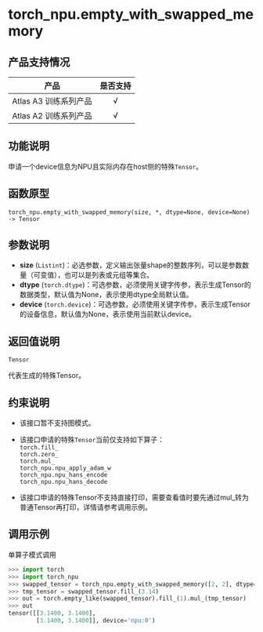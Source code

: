 # torch_npu.empty_with_swapped_memory
## 产品支持情况

| 产品                                                         | 是否支持 |
| ------------------------------------------------------------ | :------: |
|<term>Atlas A3 训练系列产品</term>            |    √     |
|<term>Atlas A2 训练系列产品</term>  | √   |


## 功能说明

申请一个device信息为NPU且实际内存在host侧的特殊`Tensor`。

## 函数原型

```
torch_npu.empty_with_swapped_memory(size, *, dtype=None, device=None) -> Tensor
```

## 参数说明

- **size** (`Listint`)：必选参数，定义输出张量shape的整数序列，可以是参数数量（可变值），也可以是列表或元组等集合。
- **dtype** (`torch.dtype`)：可选参数，必须使用关键字传参，表示生成Tensor的数据类型，默认值为None，表示使用dtype全局默认值。
- **device** (`torch.device`)：可选参数，必须使用关键字传参，表示生成Tensor的设备信息，默认值为None，表示使用当前默认device。



## 返回值说明
`Tensor`

代表生成的特殊Tensor。

## 约束说明

- 该接口暂不支持图模式。

- 该接口申请的特殊`Tensor`当前仅支持如下算子：<br>
`torch.fill_`<br>
`torch.zero_`<br>
`torch.mul_`<br>
`torch_npu.npu_apply_adam_w`<br>
`torch_npu.npu_hans_encode`<br>
`torch_npu.npu_hans_decode`<br>

- 该接口申请的特殊Tensor不支持直接打印，需要查看值时要先通过mul_转为普通Tensor再打印，详情请参考调用示例。


## 调用示例

单算子模式调用

```python
>>> import torch
>>> import torch_npu
>>> swapped_tensor = torch_npu.empty_with_swapped_memory([2, 2], dtype=torch.float32, device=torch.device("npu:0"))
>>> tmp_tensor = swapped_tensor.fill_(3.14)
>>> out = torch.empty_like(swapped_tensor).fill_(1).mul_(tmp_tensor)
>>> out
tensor([[3.1400, 3.1400],
        [3.1400, 3.1400]], device='npu:0')
```
